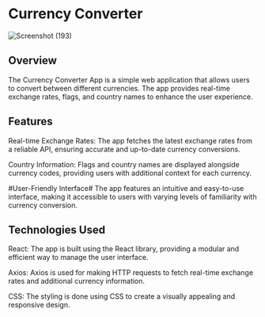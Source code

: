 # Currency Converter
![Screenshot (193)](https://github.com/Purifoy/CurrencyConverter/assets/24870574/3be365e7-73bb-4bb3-b530-05b97831d073)

## **Overview**
The Currency Converter App is a simple web application that allows users to convert between different currencies. The app provides real-time exchange rates, flags, and country names to enhance the user experience.

## **Features**
Real-time Exchange Rates: The app fetches the latest exchange rates from a reliable API, ensuring accurate and up-to-date currency conversions.

Country Information: Flags and country names are displayed alongside currency codes, providing users with additional context for each currency.

#User-Friendly Interface# The app features an intuitive and easy-to-use interface, making it accessible to users with varying levels of familiarity with currency conversion.

## **Technologies Used**
React: The app is built using the React library, providing a modular and efficient way to manage the user interface.

Axios: Axios is used for making HTTP requests to fetch real-time exchange rates and additional currency information.

CSS: The styling is done using CSS to create a visually appealing and responsive design.
